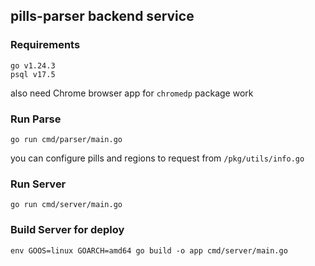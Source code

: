 ## pills-parser backend service

### Requirements
```
go v1.24.3 
psql v17.5
```
also need Chrome browser app for `chromedp` package work

### Run Parse
```
go run cmd/parser/main.go
```
you can configure pills and regions to request from `/pkg/utils/info.go`

### Run Server
```
go run cmd/server/main.go
```

### Build Server for deploy
```
env GOOS=linux GOARCH=amd64 go build -o app cmd/server/main.go
```